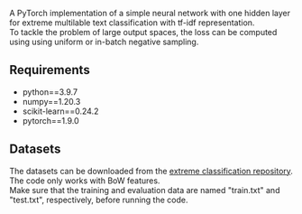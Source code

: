 
A PyTorch implementation of a simple neural network with one hidden layer for extreme multilable text classification with tf-idf representation.  
To tackle the problem of large output spaces, the loss can be computed using using uniform or in-batch negative sampling.

## Requirements

* python==3.9.7
* numpy==1.20.3
* scikit-learn==0.24.2
* pytorch==1.9.0

## Datasets

The datasets can be downloaded from the [extreme classification repository](http://manikvarma.org/downloads/XC/XMLRepository.html).  
The code only works with BoW features.  
Make sure that the training and evaluation data are named "train.txt" and "test.txt", respectively, before running the code.
